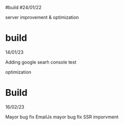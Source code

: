 #build
#24/01/22

server improvement & optimization


# build



14/01/23

Adding google searh console test

optimization

# Build 

16/02/23

Mayor bug fix 
EmailJs mayor bug fix 
SSR imporvment

